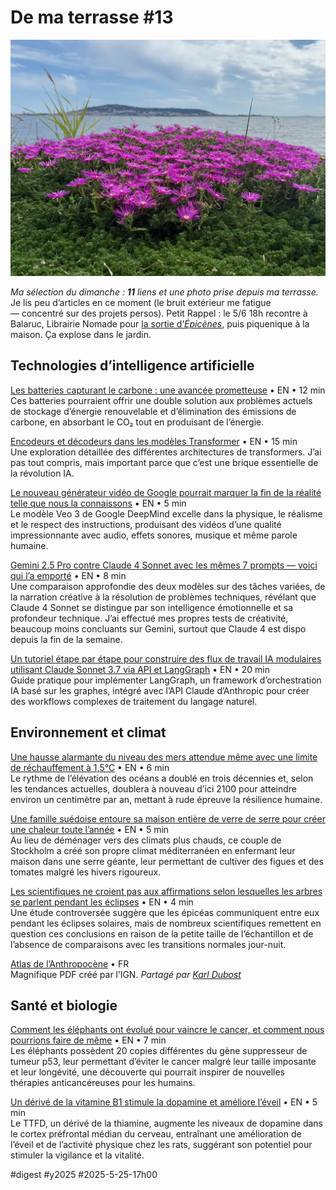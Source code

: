 # De ma terrasse #13

![En fleur](_i/2025-05-25-153825.webp)

_Ma sélection du dimanche : **11** liens et une photo prise depuis ma terrasse._ Je lis peu d’articles en ce moment (le bruit extérieur me fatigue — concentré sur des projets persos). Petit Rappel : le 5/6 18h recontre à Balaruc, Librairie Nomade pour [la sortie d’*Épicènes*](https://tcrouzet.com/books/epicenes/), puis piquenique à la maison. Ça explose dans le jardin.

## Technologies d’intelligence artificielle

[Les batteries capturant le carbone : une avancée prometteuse](https://www.fastcompany.com/91339843/carbon-capturing-batteries-research) • EN • 12 min  
Ces batteries pourraient offrir une double solution aux problèmes actuels de stockage d’énergie renouvelable et d’élimination des émissions de carbone, en absorbant le CO₂ tout en produisant de l’énergie.

[Encodeurs et décodeurs dans les modèles Transformer](https://flip.it/1URSdb) • EN • 15 min  
Une exploration détaillée des différentes architectures de transformers. J’ai pas tout compris, mais important parce que c’est une brique essentielle de la révolution IA.

[Le nouveau générateur vidéo de Google pourrait marquer la fin de la réalité telle que nous la connaissons](https://futurism.com/google-ai-video-generator-realistic) • EN • 5 min  
Le modèle Veo 3 de Google DeepMind excelle dans la physique, le réalisme et le respect des instructions, produisant des vidéos d’une qualité impressionnante avec audio, effets sonores, musique et même parole humaine.

[Gemini 2.5 Pro contre Claude 4 Sonnet avec les mêmes 7 prompts — voici qui l’a emporté](https://www.tomsguide.com/ai/i-tested-gemini-2-5-pro-vs-claude-4-sonnet-with-the-same-7-prompts-heres-who-came-out-on-top) • EN • 8 min  
Une comparaison approfondie des deux modèles sur des tâches variées, de la narration créative à la résolution de problèmes techniques, révélant que Claude 4 Sonnet se distingue par son intelligence émotionnelle et sa profondeur technique. J’ai effectué mes propres tests de créativité, beaucoup moins concluants sur Gemini, surtout que Claude 4 est dispo depuis la fin de la semaine.

[Un tutoriel étape par étape pour construire des flux de travail IA modulaires utilisant Claude Sonnet 3.7 via API et LangGraph](https://www.marktechpost.com/2025/05/21/a-step-by-step-implementation-tutorial-for-building-modular-ai-workflows-using-anthropics-claude-sonnet-3-7-through-api-and-langgraph/) • EN • 20 min  
Guide pratique pour implémenter LangGraph, un framework d’orchestration IA basé sur les graphes, intégré avec l’API Claude d’Anthropic pour créer des workflows complexes de traitement du langage naturel.

## Environnement et climat

[Une hausse alarmante du niveau des mers attendue même avec une limite de réchauffement à 1,5°C](https://www.sciencealert.com/alarming-sea-level-rise-expected-even-with-1-5c-warming-limit) • EN • 6 min  
Le rythme de l’élévation des océans a doublé en trois décennies et, selon les tendances actuelles, doublera à nouveau d’ici 2100 pour atteindre environ un centimètre par an, mettant à rude épreuve la résilience humaine.

[Une famille suédoise entoure sa maison entière de verre de serre pour créer une chaleur toute l’année](https://mymodernmet.com/greenhouse-marie-granmar-charles-sacilotto/) • EN • 5 min  
Au lieu de déménager vers des climats plus chauds, ce couple de Stockholm a créé son propre climat méditerranéen en enfermant leur maison dans une serre géante, leur permettant de cultiver des figues et des tomates malgré les hivers rigoureux.

[Les scientifiques ne croient pas aux affirmations selon lesquelles les arbres se parlent pendant les éclipses](https://bgr.com/science/scientists-arent-buying-claims-that-trees-talk-to-each-other-during-eclipses/) • EN • 4 min  
Une étude controversée suggère que les épicéas communiquent entre eux pendant les éclipses solaires, mais de nombreux scientifiques remettent en question ces conclusions en raison de la petite taille de l’échantillon et de l’absence de comparaisons avec les transitions normales jour-nuit.

[Atlas de l’Anthropocène](https://www.ign.fr/publications-de-l-ign/institut/kiosque/publications/atlas_anthropocene/2023/atlas_anthropocene_2023_light.pdf) • FR  
Magnifique PDF créé par l’IGN. _Partagé par [Karl Dubost](https://mastodon.cloud/@karlcow)_

## Santé et biologie

[Comment les éléphants ont évolué pour vaincre le cancer, et comment nous pourrions faire de même](https://newatlas.com/biology/elephants-beat-evolution-cancer-p53-gene-petos-paradox/) • EN • 7 min  
Les éléphants possèdent 20 copies différentes du gène suppresseur de tumeur p53, leur permettant d’éviter le cancer malgré leur taille imposante et leur longévité, une découverte qui pourrait inspirer de nouvelles thérapies anticancéreuses pour les humains.

[Un dérivé de la vitamine B1 stimule la dopamine et améliore l’éveil](https://neurosciencenews.com/vitamin-b1-dopamine-wakefulness-28967/) • EN • 5 min  
Le TTFD, un dérivé de la thiamine, augmente les niveaux de dopamine dans le cortex préfrontal médian du cerveau, entraînant une amélioration de l’éveil et de l’activité physique chez les rats, suggérant son potentiel pour stimuler la vigilance et la vitalité.

#digest #y2025 #2025-5-25-17h00 

